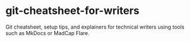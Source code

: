 # git-cheatsheet-for-writers
Git cheatsheet, setup tips, and explainers for technical writers using tools such as MkDocs or MadCap Flare.
